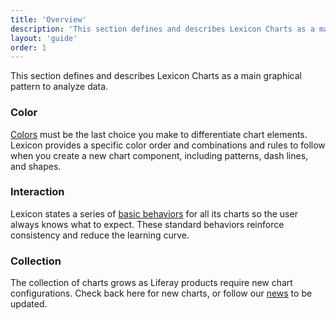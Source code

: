 ```yaml
---
title: 'Overview'
description: 'This section defines and describes Lexicon Charts as a main graphical pattern to analyze data.'
layout: 'guide'
order: 1
---
```


This section defines and describes Lexicon Charts as a main graphical pattern to analyze data.

### Color

[Colors](../chart-color-palette) must be the last choice you make to differentiate chart elements. Lexicon provides a specific color order and combinations and rules to follow when you create a new chart component, including patterns, dash lines, and shapes.

### Interaction

Lexicon states a series of [basic behaviors](../chart-interaction) for all its charts so the user always knows what to expect. These standard behaviors reinforce consistency and reduce the learning curve.

### Collection

The collection of charts grows as Liferay products require new chart configurations. Check back here for new charts, or follow our [news](./../../../news/news) to be updated.

<!--
<div class="row">
    <div class="col-lg">
        <div class="card-type-asset form-check form-check-card form-check-top-left image-card col-lg">
            <a class="card linkDecor" href="./chart-bar.html">
                <div class="aspect-ratio card-item-first">
                    <div class="custom-control custom-checkbox">
                        <label class="labelbg">
                            <img alt="thumbnail"class="aspect-ratio-item-center-middle aspect-ratio-item-fluid" src="/images/lexicon/ChartBarCard.png">
                        </label>
                    </div>
                </div>
                <div class="card-body">
                    <div class="card-row">
                        <div class="autofit-col autofit-col-expand">
                            <div class="card-title text-truncate" title="ChartBarCard.png">Bar Chart</div>
                        </div>
                    </div>
                </div>
            </a>
        </div>
    </div>
    <div class="col-lg">
        <div class="card-type-asset form-check form-check-card form-check-top-left image-card col-lg">
            <a class="card linkDecor" href="./chart-doughnut.html">
                <div class="aspect-ratio card-item-first">
                    <div class="custom-control custom-checkbox">
                        <label class="labelbg">
                            <img alt="thumbnail"class="aspect-ratio-item-center-middle aspect-ratio-item-fluid" src="/images/lexicon/ChartDoughnutCard.png">
                        </label>
                    </div>
                </div>
                <div class="card-body">
                    <div class="card-row">
                        <div class="autofit-col autofit-col-expand">
                            <div class="card-title text-truncate" title="ChartDoughnutCard.png">Donut Chart</div>
                        </div>
                    </div>
                </div>
            </a>
        </div>
    </div>
</div>
<div class="row">
    <div class="col-lg">
        <div class="card-type-asset form-check form-check-card form-check-top-left image-card col-lg">
            <a class="card linkDecor" href="./chart-heatmap.html">
                <div class="aspect-ratio card-item-first">
                    <div class="custom-control custom-checkbox">
                        <label class="labelbg">
                            <img alt="thumbnail"class="aspect-ratio-item-center-middle aspect-ratio-item-fluid" src="/images/lexicon/ChartHeatmapCard.png">
                        </label>
                    </div>
                </div>
                <div class="card-body">
                    <div class="card-row">
                        <div class="autofit-col autofit-col-expand">
                            <div class="card-title text-truncate" title="ChartHeatmapCard.png">Heatmap Chart</div>
                        </div>
                    </div>
                </div>
            </a>
        </div>
    </div>
    <div class="col-lg">
        <div class="card-type-asset form-check form-check-card form-check-top-left image-card col-lg">
            <a class="card linkDecor" href="./chart-line.html">
                <div class="aspect-ratio card-item-first">
                    <div class="custom-control custom-checkbox">
                        <label class="labelbg">
                            <img alt="thumbnail"class="aspect-ratio-item-center-middle aspect-ratio-item-fluid" src="/images/lexicon/ChartLineCard.png">
                        </label>
                    </div>
                </div>
                <div class="card-body">
                    <div class="card-row">
                        <div class="autofit-col autofit-col-expand">
                            <div class="card-title text-truncate" title="ChartLineCard.png">Line Chart</div>
                        </div>
                    </div>
                </div>
            </a>
        </div>
    </div>
</div>
<div class="row">
    <div class="col-lg">
        <div class="card-type-asset form-check form-check-card form-check-top-left image-card col-lg">
            <a class="card linkDecor" href="./chart-pie.html">
                <div class="aspect-ratio card-item-first">
                    <div class="custom-control custom-checkbox">
                        <label class="labelbg">
                            <img alt="thumbnail"class="aspect-ratio-item-center-middle aspect-ratio-item-fluid" src="/images/lexicon/ChartPieCard.png">
                        </label>
                    </div>
                </div>
                <div class="card-body">
                    <div class="card-row">
                        <div class="autofit-col autofit-col-expand">
                            <div class="card-title text-truncate" title="ChartPieCard.png">Pie Chart</div>
                        </div>
                    </div>
                </div>
            </a>
        </div>
    </div>
    <div class="col-lg">
        <div class="card-type-asset form-check form-check-card form-check-top-left image-card col-lg">
            <a class="card linkDecor" href="./chart-forecast.html">
                <div class="aspect-ratio card-item-first">
                    <div class="custom-control custom-checkbox">
                        <label class="labelbg">
                            <img alt="thumbnail"class="aspect-ratio-item-center-middle aspect-ratio-item-fluid" src="/images/lexicon/ChartPreditiveForecastCard.jpg">
                        </label>
                    </div>
                </div>
                <div class="card-body">
                    <div class="card-row">
                        <div class="autofit-col autofit-col-expand">
                            <div class="card-title text-truncate" title="ChartPreditiveForecastCard.jpg">Predictive Forecast Chart</div>
                        </div>
                    </div>
                </div>
            </a>
        </div>
    </div>
</div>
<div class="row">
    <div class="col-lg">
        <div class="card-type-asset form-check form-check-card form-check-top-left image-card col-lg">
            <a class="card linkDecor" href="./chart-stacked-bar.html">
                <div class="aspect-ratio card-item-first">
                    <div class="custom-control custom-checkbox">
                        <label class="labelbg">
                            <img alt="thumbnail"class="aspect-ratio-item-center-middle aspect-ratio-item-fluid" src="/images/lexicon/ChartStackedBarCard.png">
                        </label>
                    </div>
                </div>
                <div class="card-body">
                    <div class="card-row">
                        <div class="autofit-col autofit-col-expand">
                            <div class="card-title text-truncate" title="ChartStackedBarCard.png">Stacked Bar Chart</div>
                        </div>
                    </div>
                </div>
            </a>
        </div>
    </div>
    <div class="col-lg">
    </div>
</div> -->
